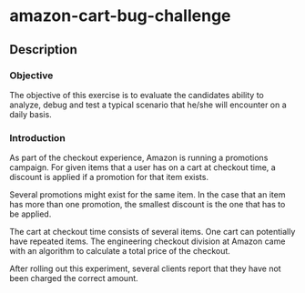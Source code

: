 # amazon-cart-bug-challenge

## Description
### Objective
The objective of this exercise is to evaluate the candidates ability to analyze, debug and test a typical scenario that he/she will encounter on a daily basis. 

### Introduction
As part of the checkout experience, Amazon is running a promotions campaign. For given items that a user has on a cart at checkout time, a discount is applied if a promotion for that item exists. 

Several promotions might exist for the same item. In the case that an item has more than one promotion, the smallest discount is the one that has to be applied. 

The cart at checkout time consists of several items. One cart can potentially have repeated items. The engineering checkout division at Amazon came with an algorithm to calculate a total price of the checkout.

After rolling out this experiment, several clients report that they have not been charged the correct amount.

